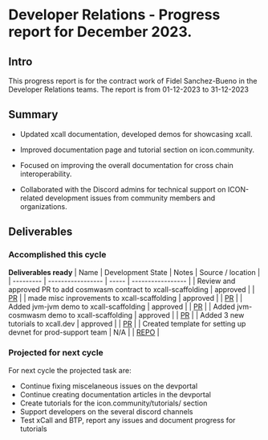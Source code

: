 # Developer Relations - Progress report for December 2023.

## Intro
This progress report is for the contract work of Fidel Sanchez-Bueno in the Developer Relations teams. The report is from  01-12-2023 to 31-12-2023

## Summary

* Updated xcall documentation, developed demos for showcasing xcall.

* Improved documentation page and tutorial section on icon.community.

* Focused on improving the overall documentation for cross chain interoperability.

* Collaborated with the Discord admins for technical support on ICON-related development issues from community members and organizations.

## Deliverables

### Accomplished this cycle

__Deliverables ready__
| Name | Development State | Notes | Source / location |
| --------- | ----------------- | ----- | ----------------- |
| Review and approved PR to add cosmwasm contract to xcall-scaffolding | approved |  | [PR](https://github.com/icon-project/xcall-scaffolding/pull/7) |
| made misc inprovements to xcall-scaffolding | approved |  | [PR](https://github.com/icon-project/xcall-scaffolding/pull/8) |
| Added jvm-jvm demo to xcall-scaffolding | approved |  | [PR](https://github.com/icon-project/xcall-scaffolding/pull/9) |
| Added jvm-cosmwasm demo to xcall-scaffolding | approved |  | [PR](https://github.com/icon-project/xcall-scaffolding/pull/10) |
| Added 3 new tutorials to xcall.dev | approved |  | [PR](https://github.com/icon-project/xcall.dev/pull/34) |
| Created template for setting up devnet for prod-support team | N/A |  | [REPO](https://github.com/FidelVe/prod-support-devnet) |

### Projected for next cycle

For next cycle the projected task are:
* Continue fixing miscelaneous issues on the devportal
* Continue creating documentation articles in the devportal
* Create tutorials for the icon.community/tutorials/ section
* Support developers on the several discord channels
* Test xCall and BTP, report any issues and document progress for tutorials
